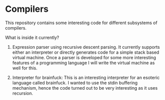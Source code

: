 # Compilers

This repository contains some interesting code for different subsystems of compilers.

What is inside it currently?

1) Expression parser using recursive descent parsing. It currently supports either an interpreter or directly generates code for a simple stack based virtual machine. Once a parser is developed for some more interesting features of a programming language I will write the virtual machine as well for this.

2) Interpreter for brainfuck: This is an interesting interpreter for an esoteric language called brainfuck. I wanted to use the stdin buffering mechanism, hence the code turned out to be very interesting as it uses recursion. 
